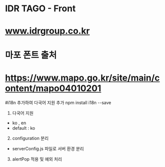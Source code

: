 # IDR TAGO - Front
# www.idrgroup.co.kr

# 마포 폰트 출처
# https://www.mapo.go.kr/site/main/content/mapo04010201


#i18n 추가하여 다국어 지원 추가
npm install i18n --save


1. 다국어 지원
 -  ko , en
 - default : ko

2. configuration 분리
 - serverConfig.js 파일로 서버 환경 분리

3. alertPop 적용 및 예외 처리 


